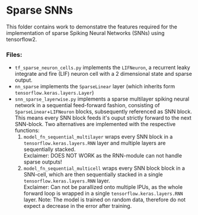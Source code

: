 # Sparse SNNs

This folder contains work to demonstatre the features required for the implementation of sparse Spiking Neural Networks (SNNs) using tensorflow2.

### Files:

* `tf_sparse_neuron_cells.py` implements the `LIFNeuron`, a recurrent leaky integrate and fire (LIF) neuron cell with a 2 dimensional state and sparse output. 
* `nn_sparse` implements the `SparseLinear` layer (which inherits form `tensorflow.keras.layers.Layer`)
* `snn_sparse_layerwise.py` implements a sparse multilayer spiking neural network in a sequential feed-forward fashion, consisting of `SparseLinear`+`LIFNeuron` blocks, subsequently referenced as SNN block.
    This means every SNN block feeds it's ouput strictly forward to the next SNN-block. Two alternatives are implemented with the respective functions:
    1. `model_fn_sequential_multilayer` wraps every SNN block in a `tensorflow.keras.layers.RNN` layer and multiple layers are sequentially stacked.  
        Exclaimer: DOES NOT WORK as the RNN-module can not handle sparse outputs!
    2. `model_fn_sequential_multicell` wraps every SNN block block in a SNN-cell, which are then sequentially stacked in a single `tensorflow.keras.layers.RNN` layer.  
        Exclaimer: Can not be parallized onto multiple IPUs, as the whole forward loop is wrapped in a single `tensorflow.keras.layers.RNN` layer.
    Note: The model is trained on random data, therefore do not expect a decrease in the error after training.